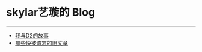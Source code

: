 # skylar艺璇的 Blog

---------------------

- [我与D2的故事](https://github.com/zhangmengxue/blog/issues/2)
- [那些快被遗忘的旧文章](https://github.com/zhangmengxue/blog/issues/1)
